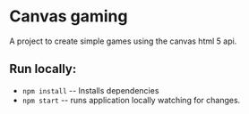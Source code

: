 # Canvas gaming

A project to create simple games using the canvas html 5 api.

## Run locally: 

* `npm install` -- Installs dependencies
* `npm start` -- runs application locally watching for changes.
